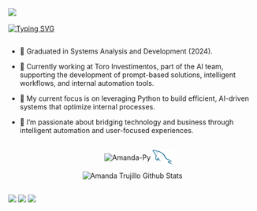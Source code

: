   <img src="https://media.discordapp.net/attachments/1011327820762464407/1400125182496084069/Copia_de_Copy_of_Blue_Pink_and_White_Modern_LinkedIn_Banner.png?ex=688b7fb0&is=688a2e30&hm=37b72d11b92d5b0d6ec0469dd0b5c78cbda6565beb9ff12feefbebfa7cae073c&=&format=webp&quality=lossless"/>
  
[![Typing SVG](https://readme-typing-svg.herokuapp.com?font=Questrial&pause=1000&color=761CC3&size=35&center=true&vCenter=true&width=1000&lines=HELLO,+WORLD!;WELCOME+TO+MY+PROFILE!;My+name+is+Amanda;I+am+from+Brazil+:%29)](https://git.io/typing-svg)

##

- 💜 Graduated in Systems Analysis and Development (2024).
- 💜 Currently working at Toro Investimentos, part of the AI team, supporting the development of prompt-based solutions, intelligent workflows, and internal automation tools.  
- 💜 My current focus is on leveraging Python to build efficient, AI-driven systems that optimize internal processes.
- 💜 I’m passionate about bridging technology and business through intelligent automation and user-focused experiences.

  <div align="center">
  <div style="display: inline_block"><br>
  <img align="center" alt="Amanda-Py" height="30" width="40" src="https://cdn.jsdelivr.net/gh/devicons/devicon@latest/icons/python/python-original.svg">
  <img align="center" alt="Amanda-MYSQL" height="30" width="40" src="https://raw.githubusercontent.com/devicons/devicon/master/icons/mysql/mysql-original.svg"> 

<div align="center">
  <img width="49%" height="195px" src="https://github-readme-stats.vercel.app/api?username=amanda-trujillo&show_icons=true&count_private=true&hide_border=true&title_color=9400D3&icon_color=9400D3&text_color=c9d1d9&bg_color=0d1117" alt="Amanda Trujillo Github Stats" /> 
</div>

##

<div> 
  <a href="https://instagram.com/programands" target="_blank"><img src="https://img.shields.io/badge/-Instagram-9400D3?style=for-the-badge&logo=instagram&logoColor=white" target="_blank"></a>
  <a href="https://www.linkedin.com/in/amanda-trujillo" target="_blank"><img src="https://img.shields.io/badge/-LinkedIn-9400D3?style=for-the-badge&logo=linkedin&logoColor=white" target="_blank"></a> 
      <a href = "mailto:amanda-trujillo@outlook.com"><img src="https://img.shields.io/badge/Microsoft_Outlook-9400D3?style=for-the-badge&logo=microsoft-outlook&logoColor=white" target="_blank"></a>
</div>
